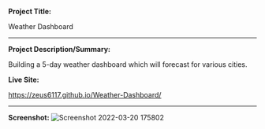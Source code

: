 **Project Title:**

Weather Dashboard

---

**Project Description/Summary:**

Building a 5-day weather dashboard which will forecast for various cities. 

**Live Site:**

https://zeus6117.github.io/Weather-Dashboard/

---

**Screenshot:**
![Screenshot 2022-03-20 175802](https://user-images.githubusercontent.com/96736562/159187901-e95b92ed-81bd-47fb-ae08-18fe446d4758.png)
